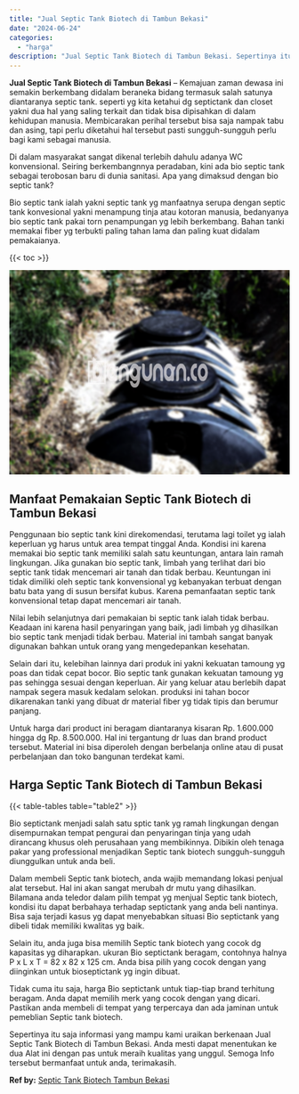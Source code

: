 ```yaml
---
title: "Jual Septic Tank Biotech di Tambun Bekasi"
date: "2024-06-24"
categories: 
  - "harga"
description: "Jual Septic Tank Biotech di Tambun Bekasi. Sepertinya itu saja informasi yang mampu kami uraikan berkenaan Jual Septic Tank Biotech di Tambun Bekasi. Anda me..."
---
```


**Jual Septic Tank Biotech di Tambun Bekasi** – Kemajuan zaman dewasa ini semakin berkembang didalam beraneka bidang termasuk salah satunya diantaranya septic tank. seperti yg kita ketahui dg septictank dan closet yakni dua hal yang saling terkait dan tidak bisa dipisahkan di dalam kehidupan manusia. Membicarakan perihal tersebut bisa saja nampak tabu dan asing, tapi perlu diketahui hal tersebut pasti sungguh-sungguh perlu bagi kami sebagai manusia.

Di dalam masyarakat sangat dikenal terlebih dahulu adanya WC konvensional. Seiring berkembangnnya peradaban, kini ada bio septic tank sebagai terobosan baru di dunia sanitasi. Apa yang dimaksud dengan bio septic tank?

Bio septic tank ialah yakni septic tank yg manfaatnya serupa dengan septic tank konvesional yakni menampung tinja atau kotoran manusia, bedanyanya bio septic tank pakai torn penampungan yg lebih berkembang. Bahan tanki memakai fiber yg terbukti paling tahan lama dan paling kuat didalam pemakaianya.

{{< toc >}}

![Jual Septic Tank Biotech di Tambun Bekasi](/images/jual-bio-septictank-41.png)

## Manfaat Pemakaian Septic Tank Biotech di Tambun Bekasi

Penggunaan bio septic tank kini direkomendasi, terutama lagi toilet yg ialah keperluan yg harus untuk area tempat tinggal Anda. Kondisi ini karena memakai bio septic tank memiliki salah satu keuntungan, antara lain ramah lingkungan. Jika gunakan bio septic tank, limbah yang terlihat dari bio septic tank tidak mencemari air tanah dan tidak berbau. Keuntungan ini tidak dimiliki oleh septic tank konvensional yg kebanyakan terbuat dengan batu bata yang di susun bersifat kubus. Karena pemanfaatan septic tank konvensional tetap dapat mencemari air tanah.

Nilai lebih selanjutnya dari pemakaian bi septic tank ialah tidak berbau. Keadaan ini karena hasil penyaringan yang baik, jadi limbah yg dihasilkan bio septic tank menjadi tidak berbau. Material ini tambah sangat banyak digunakan bahkan untuk orang yang mengedepankan kesehatan.

Selain dari itu, kelebihan lainnya dari produk ini yakni kekuatan tamoung yg poas dan tidak cepat bocor. Bio septic tank gunakan kekuatan tamoung yg pas sehingga sesuai dengan keperluan. Air yang keluar atau berlebih dapat nampak segera masuk kedalam selokan. produksi ini tahan bocor dikarenakan tanki yang dibuat dr material fiber yg tidak tipis dan berumur panjang.

Untuk harga dari product ini beragam diantaranya kisaran Rp. 1.600.000 hingga dg Rp. 8.500.000. Hal ini tergantung dr luas dan brand product tersebut. Material ini bisa diperoleh dengan berbelanja online atau di pusat perbelanjaan dan toko bangunan terdekat kami.

## Harga Septic Tank Biotech di Tambun Bekasi

{{< table-tables table="table2" >}}

Bio septictank menjadi salah satu sptic tank yg ramah lingkungan dengan disempurnakan tempat pengurai dan penyaringan tinja yang udah dirancang khusus oleh perusahaan yang membikinnya. Dibikin oleh tenaga pakar yang professional menjadikan Septic tank biotech sungguh-sungguh diunggulkan untuk anda beli.

Dalam membeli Septic tank biotech, anda wajib memandang lokasi penjual alat tersebut. Hal ini akan sangat merubah dr mutu yang dihasilkan. Bilamana anda teledor dalam pilih tempat yg menjual Septic tank biotech, kondisi itu dapat berbahaya terhadap septictank yang anda beli nantinya. Bisa saja terjadi kasus yg dapat menyebabkan situasi Bio septictank yang dibeli tidak memiliki kwalitas yg baik.

Selain itu, anda juga bisa memilih Septic tank biotech yang cocok dg kapasitas yg diharapkan. ukuran Bio septictank beragam, contohnya halnya P x L x T = 82 x 82 x 125 cm. Anda bisa pilih yang cocok dengan yang diinginkan untuk bioseptictank yg ingin dibuat.

Tidak cuma itu saja, harga Bio septictank untuk tiap-tiap brand terhitung beragam. Anda dapat memilih merk yang cocok dengan yang dicari. Pastikan anda membeli di tempat yang terpercaya dan ada jaminan untuk pemeblian Septic tank biotech.

Sepertinya itu saja informasi yang mampu kami uraikan berkenaan Jual Septic Tank Biotech di Tambun Bekasi. Anda mesti dapat menentukan ke dua Alat ini dengan pas untuk meraih kualitas yang unggul. Semoga Info tersebut bermanfaat untuk anda, terimakasih.

**Ref by:** [Septic Tank Biotech Tambun Bekasi](https://id.wikipedia.org/wiki/Septic)
